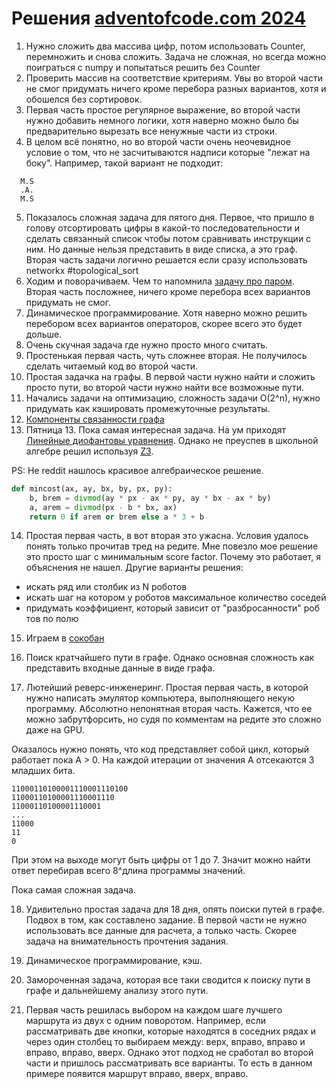 # Решения [adventofcode.com 2024](https://adventofcode.com/2024/)

1. Нужно сложить два массива цифр, потом использовать Counter, перемножить и снова сложить. Задача не сложная, но всегда 
можно поиграться с numpy и попытаться решить без Counter
2. Проверить массив на соответствие критериям. Увы во второй части не смог придумать ничего кроме перебора разных 
вариантов, хотя и обошелся без сортировок.
3. Первая часть простое регулярное выражение, во второй части нужно добавить немного логики, хотя наверно можно было бы
предварительно вырезать все ненужные части из строки.
4. В целом всё понятно, но во второй части очень неочевидное условие о том, что не засчитываются надписи 
которые "лежат на боку". Например, такой вариант не подходит:
```
  M.S
  .A.
  M.S
```
5. Показалось сложная задача для пятого дня. Первое, что пришло в голову отсортировать цифры в какой-то
последовательности и сделать связанный список чтобы потом сравнивать инструкции с ним. Но данные нельзя представить в 
виде списка, а это граф. Вторая часть задачи логично решается если сразу использовать networkx #topological_sort
6. Ходим и поворачиваем. Чем то напомнила [задачу про паром](https://adventofcode.com/2020/day/12). Вторая часть посложнее, ничего кроме перебора всех вариантов 
придумать не смог.
7. Динамическое программирование. Хотя наверно можно решить перебором всех вариантов операторов, скорее всего это будет дольше.
8. Очень скучная задача где нужно просто много считать.
9. Простенькая первая часть, чуть сложнее вторая. Не получилось сделать читаемый код во второй части.
10. Простая задачка на графы. В первой части нужно найти и сложить просто пути, во второй части нужно найти все возможные пути.
11. Начались задачи на оптимизацию, сложность задачи O(2^n), нужно придумать как кэшировать промежуточные результаты.
12. [Компоненты связанности графа](https://ru.wikipedia.org/wiki/Компонента_связности_графа)
13. Пятница 13. Пока самая интересная задача. На ум приходят [Линейные диофантовы уравнения](https://foxford.ru/wiki/matematika/lineynye-diofantovy-uravneniya-s-dvumya-neizvestnymi).
Однако не преуспев в школьной алгебре решил используя [Z3](https://en.wikipedia.org/wiki/Z3_Theorem_Prover).

PS: Не reddit нашлось красивое алгебраическое решение.
```python
def mincost(ax, ay, bx, by, px, py):
    b, brem = divmod(ay * px - ax * py, ay * bx - ax * by)
    a, arem = divmod(px - b * bx, ax)
    return 0 if arem or brem else a * 3 + b
```
14. Простая первая часть, в вот вторая это ужасна. Условия удалось понять только прочитав тред на редите. Мне повезло 
мое решение это просто шаг с минимальным score factor. Почему это работает, я объяснения не нашел. Другие варианты решения:
- искать ряд или столбик из N роботов
- искать шаг на котором у роботов максимальное количество соседей
- придумать коэффициент, который зависит от "разбросанности" роб тов по полю

15. Играем в [сокобан](https://ru.wikipedia.org/wiki/Sokoban)

16. Поиск кратчайшего пути в графе. Однако основная сложность как представить входные данные в виде графа.

17. Лютейший реверс-инженеринг. Простая первая часть, в которой нужно написать эмулятор компьютера, выполняющего некую программу.
Абсолютно непонятная вторая часть. Кажется, что ее можно забрутфорсить, но судя по комментам на редите это сложно даже на GPU.

Оказалось нужно понять, что код представляет собой цикл, который работает пока А > 0. На каждой итерации от значения А
отсекаются 3 младших бита.

```
11000110100001110001110100 
11000110100001110001110
11000110100001110001
...
11000
11
0
```

При этом на выходе могут быть цифры от 1 до 7. Значит можно найти ответ перебирав всего 8^длина программы значений.

Пока самая сложная задача.

18. Удивительно простая задача для 18 дня, опять поиски путей в графе. Подвох в том, как составлено задание. В первой части не
нужно использовать все данные для расчета, а только часть. Скорее задача на внимательность прочтения задания.

19. Динамическое программирование, кэш. 
20. Замороченная задача, которая все таки сводится к поиску пути в графе и дальнейшему анализу этого пути.
21. Первая часть решилась выбором на каждом шаге лучшего маршрута из двух с одним поворотом. 
Например, если рассматривать две кнопки, которые находятся в соседних рядах и через один столбец то выбираем 
между: верх, вправо, вправо и вправо, вправо, вверх. Однако этот подход не сработал во второй части и пришлось
рассматривать все варианты. То есть в данном примере появится маршрут вправо, вверх, вправо.
